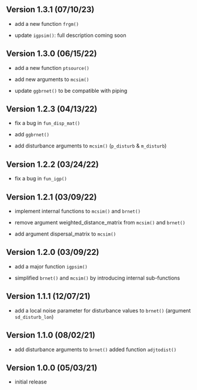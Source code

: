 
## Version 1.3.1 (07/10/23)

- add a new function `frgm()`

- update `igpsim()`: full description coming soon

## Version 1.3.0 (06/15/22)

- add a new function `ptsource()`

- add new arguments to `mcsim()`

- update `ggbrnet()` to be compatible with piping

## Version 1.2.3 (04/13/22)

- fix a bug in `fun_disp_mat()`

- add `ggbrnet()`

- add disturbance arguments to `mcsim()` (`p_disturb` & `m_disturb`)

## Version 1.2.2 (03/24/22)

- fix a bug in `fun_igp()`

## Version 1.2.1 (03/09/22)

- implement internal functions to `mcsim()` and `brnet()`

- remove argument weighted_distance_matrix from `mcsim()` and `brnet()`

- add argument dispersal_matrix to `mcsim()`

## Version 1.2.0 (03/09/22)

- add a major function `igpsim()`

- simplified `brnet()` and `mcsim()` by introducing internal
  sub-functions

## Version 1.1.1 (12/07/21)

- add a local noise parameter for disturbance values to `brnet()`
  (argument `sd_disturb_lon`)

## Version 1.1.0 (08/02/21)

- add disturbance arguments to `brnet()` added function `adjtodist()`

## Version 1.0.0 (05/03/21)

- initial release
